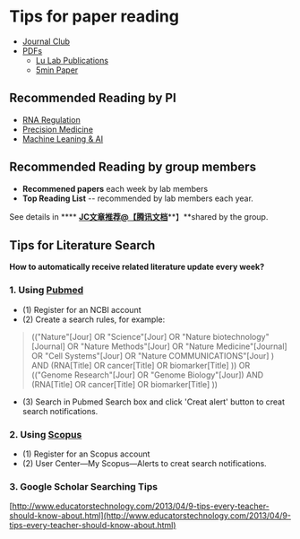 # Tips for paper reading

* [Journal Club](https://cloud.tsinghua.edu.cn/d/3fc850ee450b4d00b402/)
* [PDFs](https://cloud.tsinghua.edu.cn/d/07d2b19d6b284ebea5ea/)
  * [Lu Lab Publications](https://cloud.tsinghua.edu.cn/d/07d2b19d6b284ebea5ea/?p=%2FLu%20Lab%20Publications\&mode=list)
  * [5min Paper](https://cloud.tsinghua.edu.cn/d/9d49a35091bc41baa830/)

## **Recommended Reading by PI**

* [RNA Regulation](ai/rna/)
* [Precision Medicine](med/)
* [Machine Leaning & AI](ai/)

## **Recommended Reading by group members**

* **Recommened papers** each week by lab members
* **Top Reading List** -- recommended by lab members each year.

See details in **** [**JC文章推荐@【腾讯文档**](https://docs.qq.com/sheet/DWUtvbXdJdE5oWXpH)**】**shared by the group.

## Tips for Literature Search

**How to automatically receive related literature update every week?**

### 1. Using [Pubmed](https://www.ncbi.nlm.nih.gov/pubmed)

* (1) Register for an NCBI account
* (2) Create a search rules, for example:

> (("Nature"\[Jour] OR "Science"\[Jour] OR "Nature biotechnology"\[Journal] OR "Nature Methods"\[Jour] OR "Nature Medicine"\[Journal] OR "Cell Systems"\[Jour] OR "Nature COMMUNICATIONS"\[Jour] ) AND (RNA\[Title] OR cancer\[Title] OR biomarker\[Title] )) OR (("Genome Research"\[Jour] OR "Genome Biology"\[Jour]) AND (RNA\[Title] OR cancer\[Title] OR biomarker\[Title] ))

* (3) Search in Pubmed Search box and click 'Creat alert' button to creat search notifications.

### 2. Using [Scopus](https://www.scopus.com/)

* (1) Register for an Scopus account
* (2) User Center—My Scopus—Alerts to creat search notifications.

### 3. Google Scholar Searching Tips

[http://www.educatorstechnology.com/2013/04/9-tips-every-teacher-should-know-about.html](http://www.educatorstechnology.com/2013/04/9-tips-every-teacher-should-know-about.html)
